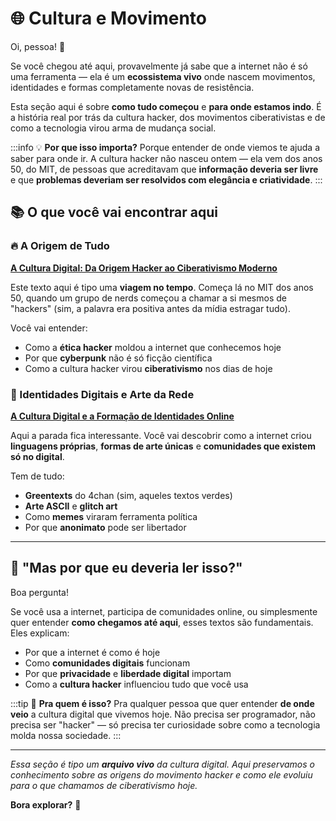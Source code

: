 # 🌐 Cultura e Movimento

Oi, pessoa! 👋

Se você chegou até aqui, provavelmente já sabe que a internet não é só uma ferramenta — ela é um **ecossistema vivo** onde nascem movimentos, identidades e formas completamente novas de resistência.

Esta seção aqui é sobre **como tudo começou** e **para onde estamos indo**. É a história real por trás da cultura hacker, dos movimentos ciberativistas e de como a tecnologia virou arma de mudança social.

:::info 💡 **Por que isso importa?**
Porque entender de onde viemos te ajuda a saber para onde ir. A cultura hacker não nasceu ontem — ela vem dos anos 50, do MIT, de pessoas que acreditavam que **informação deveria ser livre** e que **problemas deveriam ser resolvidos com elegância e criatividade**.
:::

## 📚 O que você vai encontrar aqui

### 🔥 A Origem de Tudo

**[A Cultura Digital: Da Origem Hacker ao Ciberativismo Moderno](./a-cultura-digital-da-origem-hacker-ao-ciberativismo-moderno)**

Este texto aqui é tipo uma **viagem no tempo**. Começa lá no MIT dos anos 50, quando um grupo de nerds começou a chamar a si mesmos de "hackers" (sim, a palavra era positiva antes da mídia estragar tudo). 

Você vai entender:
- Como a **ética hacker** moldou a internet que conhecemos hoje
- Por que **cyberpunk** não é só ficção científica
- Como a cultura hacker virou **ciberativismo** nos dias de hoje

### 🎨 Identidades Digitais e Arte da Rede

**[A Cultura Digital e a Formação de Identidades Online](./a-cultura-digital-e-a-formacao-de-identidades-online)**

Aqui a parada fica interessante. Você vai descobrir como a internet criou **linguagens próprias**, **formas de arte únicas** e **comunidades que existem só no digital**.

Tem de tudo:
- **Greentexts** do 4chan (sim, aqueles textos verdes)
- **Arte ASCII** e **glitch art** 
- Como **memes** viraram ferramenta política
- Por que **anonimato** pode ser libertador

---

## 🤔 "Mas por que eu deveria ler isso?"

Boa pergunta! 

Se você usa a internet, participa de comunidades online, ou simplesmente quer entender **como chegamos até aqui**, esses textos são fundamentais. Eles explicam:

- Por que a internet é como é hoje
- Como **comunidades digitais** funcionam
- Por que **privacidade** e **liberdade digital** importam
- Como a **cultura hacker** influenciou tudo que você usa

:::tip 🎯 **Pra quem é isso?**
Pra qualquer pessoa que quer entender **de onde veio** a cultura digital que vivemos hoje. Não precisa ser programador, não precisa ser "hacker" — só precisa ter curiosidade sobre como a tecnologia molda nossa sociedade.
:::

---

*Essa seção é tipo um **arquivo vivo** da cultura digital. Aqui preservamos o conhecimento sobre as origens do movimento hacker e como ele evoluiu para o que chamamos de ciberativismo hoje.*

**Bora explorar?** 🚀